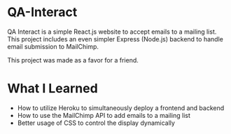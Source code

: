 # QA-Interact

QA Interact is a simple React.js website to accept emails to a mailing list. This project includes an even simpler Express (Node.js) backend to handle email submission to MailChimp.

This project was made as a favor for a friend.

# What I Learned

* How to utilize Heroku to simultaneously deploy a frontend and backend
* How to use the MailChimp API to add emails to a mailing list
* Better usage of CSS to control the display dynamically
